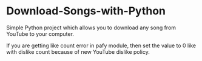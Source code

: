 # Download-Songs-with-Python
Simple Python  project which allows you to download any song from YouTube to your computer.

If you are getting like count error in pafy module, then set the value to 0 like with dislike count because of new YouTube dislike policy.

